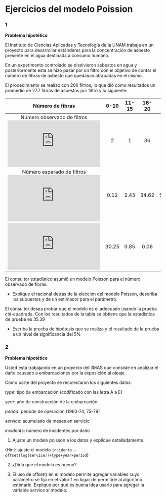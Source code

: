Ejercicios del modelo Poission
================

### 1

**Problema hipotético**

El Instituto de Ciencias Aplicadas y Tecnología de la UNAM trabaja en un
proyecto para desarrollar estándares para la concentración de asbesto
presente en el agua destinada a consumo humano.

En un experimento controlado se disolvieron asbestos en agua y
posteriormente esta se hizo pasar por un filtro con el objetivo de
contar el número de fibras de asbesto que quedaban atrapadas en el
mismo.

El procedimiento se realizó con 200 filtros, lo que dió como resultados
un promedio de 27.7 fibras de asbestos por filtro y lo siguiente:

|                                                            Número de fibras                                                             | 0-10  | 11-15 | 16-20 | 21-24 | 25-27 | 28-30 | \>=31 | suma  |
| :-------------------------------------------------------------------------------------------------------------------------------------: | :---: | :---: | :---: | :---: | :---: | :---: | :---: | :---: |
|                         Número observado de filtros<br>![O\_i](https://latex.codecogs.com/png.latex?O_i "O_i")                          |   2   |   1   |  36   |  52   |  50   |  39   |  20   |  200  |
|                          Número esperado de filtros<br>![E\_i](https://latex.codecogs.com/png.latex?E_i "E_i")                          | 0.12  | 2.43  | 34.62 | 57.51 | 45.36 | 32.62 | 27.34 |  200  |
| ![\\frac{(O\_i-E\_i)^2}{E\_i}](https://latex.codecogs.com/png.latex?%5Cfrac%7B%28O_i-E_i%29%5E2%7D%7BE_i%7D "\\frac{(O_i-E_i)^2}{E_i}") | 30.25 | 0.85  | 0.06  | 0.53  | 0.48  | 1.25  | 1.97  | 35.39 |

El consultor estadístico asumió un modelo Poisson para el número
observado de fibras.

  - Explique el racional detrás de la elección del modelo Poisson,
    describa los supuestos y de un estimador para el parámetro.

El consultor desea probar que el modelo es el adecuado usando la prueba
chi-cuadrada. Con los resultados de la tabla se obtiene que la
estadística de prueba es 35.39

  - Escriba la prueba de hipótesis que se realiza y el resultado de la
    prueba a un nivel de significancia del 5%

### 2

**Problema hipotético**

Usted está trabajando en un proyecto del IIMAS que consiste en analizar
el daño causado a embarcaciones por la exposición al oleaje.

Como parte del proyecto se recolectaron los siguientes datos:

*type*: tipo de embarcación (codificado con las letra A a E)

*year*: año de construcción de la embarcación

*period*: periodo de operación (1960-74, 75-79)

*service*: acumulado de meses en servicio

*incidents*: número de incidentes por daño

1.  Ajuste un modelo poisson a los datos y explique detalladamente.

(Hint: ajuste el modelo `incidents ~
offset(log(service))+type+year+period`)

2.  ¿Diría que el modelo es bueno?

3.  El uso de offset() en el modelo permite agregar variables cuyo
    parámetro se fija en el valor 1 en lugar de permitirle al algoritmo
    estimarlo. Explique por qué es buena idea usarlo para agregar la
    variable *service* al modelo.
